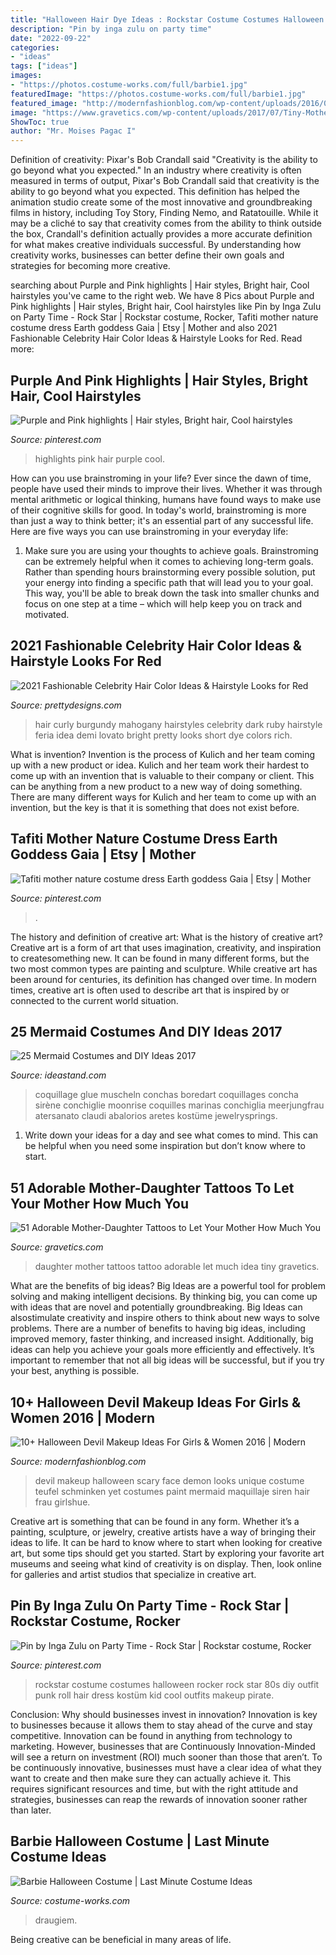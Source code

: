 ```yaml
---
title: "Halloween Hair Dye Ideas : Rockstar Costume Costumes Halloween Rocker Rock Star 80s Diy Outfit Punk Roll Hair Dress Kostüm Kid Cool Outfits Makeup Pirate"
description: "Pin by inga zulu on party time"
date: "2022-09-22"
categories:
- "ideas"
tags: ["ideas"]
images:
- "https://photos.costume-works.com/full/barbie1.jpg"
featuredImage: "https://photos.costume-works.com/full/barbie1.jpg"
featured_image: "http://modernfashionblog.com/wp-content/uploads/2016/09/10-Halloween-Devil-Makeup-Ideas-For-Girls-Women-2016-6.jpg"
image: "https://www.gravetics.com/wp-content/uploads/2017/07/Tiny-Mother-Daughter-Tattoo-Idea.jpg"
ShowToc: true
author: "Mr. Moises Pagac I"
---
```



Definition of creativity: Pixar's Bob Crandall said "Creativity is the ability to go beyond what you expected."
In an industry where creativity is often measured in terms of output, Pixar's Bob Crandall said that creativity is the ability to go beyond what you expected. This definition has helped the animation studio create some of the most innovative and groundbreaking films in history, including Toy Story, Finding Nemo, and Ratatouille.
While it may be a cliché to say that creativity comes from the ability to think outside the box, Crandall's definition actually provides a more accurate definition for what makes creative individuals successful. By understanding how creativity works, businesses can better define their own goals and strategies for becoming more creative.

	

		
searching about Purple and Pink highlights | Hair styles, Bright hair, Cool hairstyles you've came to the right web. We have 8 Pics about Purple and Pink highlights | Hair styles, Bright hair, Cool hairstyles like Pin by Inga Zulu on Party Time - Rock Star | Rockstar costume, Rocker, Tafiti mother nature costume dress Earth goddess Gaia | Etsy | Mother and also 2021 Fashionable Celebrity Hair Color Ideas &amp; Hairstyle Looks for Red. Read more:
		
    
## Purple And Pink Highlights | Hair Styles, Bright Hair, Cool Hairstyles

<img loading=lazy src="https://i.pinimg.com/736x/55/7c/36/557c36b7f373cdb5040ca1b1625fe765--pink-highlights-bright-hair.jpg" onerror="this.onerror=null;this.src='https://tse3.mm.bing.net/th?id=OIP.8XErM5-3-tvyRZbt-1omDQHaJ3&amp;pid=15.1';" alt="Purple and Pink highlights | Hair styles, Bright hair, Cool hairstyles">

_Source: pinterest.com_

>highlights pink hair purple cool. 

	

How can you use brainstroming in your life?
Ever since the dawn of time, people have used their minds to improve their lives. Whether it was through mental arithmetic or logical thinking, humans have found ways to make use of their cognitive skills for good. In today's world, brainstroming is more than just a way to think better; it's an essential part of any successful life. Here are five ways you can use brainstroming in your everyday life: 
1) Make sure you are using your thoughts to achieve goals. Brainstroming can be extremely helpful when it comes to achieving long-term goals. Rather than spending hours brainstorming every possible solution, put your energy into finding a specific path that will lead you to your goal. This way, you'll be able to break down the task into smaller chunks and focus on one step at a time – which will help keep you on track and motivated.

    
## 2021 Fashionable Celebrity Hair Color Ideas &amp; Hairstyle Looks For Red

<img loading=lazy src="https://www.prettydesigns.com/wp-content/uploads/2014/11/Feria-Red-Curly-Hair.jpg" onerror="this.onerror=null;this.src='https://tse4.mm.bing.net/th?id=OIP.bZHkgfd8yHlZEO3DKjcDqgHaKX&amp;pid=15.1';" alt="2021 Fashionable Celebrity Hair Color Ideas &amp; Hairstyle Looks for Red">

_Source: prettydesigns.com_

>hair curly burgundy mahogany hairstyles celebrity dark ruby hairstyle feria idea demi lovato bright pretty looks short dye colors rich. 

	

What is invention?
Invention is the process of Kulich and her team coming up with a new product or idea. Kulich and her team work their hardest to come up with an invention that is valuable to their company or client. This can be anything from a new product to a new way of doing something. There are many different ways for Kulich and her team to come up with an invention, but the key is that it is something that does not exist before.

    
## Tafiti Mother Nature Costume Dress Earth Goddess Gaia | Etsy | Mother

<img loading=lazy src="https://i.pinimg.com/736x/74/18/13/741813a2d04d485e38732a85afd3d10c.jpg" onerror="this.onerror=null;this.src='https://tse2.mm.bing.net/th?id=OIP.nKWi7vm_YpYoDeAYz0EBsgHaJ4&amp;pid=15.1';" alt="Tafiti mother nature costume dress Earth goddess Gaia | Etsy | Mother">

_Source: pinterest.com_

>. 

	

The history and definition of creative art: What is the history of creative art?
Creative art is a form of art that uses imagination, creativity, and inspiration to createsomething new. It can be found in many different forms, but the two most common types are painting and sculpture. While creative art has been around for centuries, its definition has changed over time. In modern times, creative art is often used to describe art that is inspired by or connected to the current world situation.

    
## 25 Mermaid Costumes And DIY Ideas 2017

<img loading=lazy src="https://ideastand.com/wp-content/uploads/2017/09/mermaid-costume-diy/11-mermaid-costume-diy-ideas-tutorials.jpg" onerror="this.onerror=null;this.src='https://tse3.mm.bing.net/th?id=OIP.j-oitD23LIqViHeXTVWjBgHaJ4&amp;pid=15.1';" alt="25 Mermaid Costumes and DIY Ideas 2017">

_Source: ideastand.com_

>coquillage glue muscheln conchas boredart coquillages concha sirène conchiglie moonrise coquilles marinas conchiglia meerjungfrau atersanato claudi abalorios aretes kostüme jewelrysprings. 

	

1. Write down your ideas for a day and see what comes to mind. This can be helpful when you need some inspiration but don’t know where to start.

    
## 51 Adorable Mother-Daughter Tattoos To Let Your Mother How Much You

<img loading=lazy src="https://www.gravetics.com/wp-content/uploads/2017/07/Tiny-Mother-Daughter-Tattoo-Idea.jpg" onerror="this.onerror=null;this.src='https://tse3.mm.bing.net/th?id=OIP.6F8OFgN8f7td6TtLI16IYgHaJQ&amp;pid=15.1';" alt="51 Adorable Mother-Daughter Tattoos to Let Your Mother How Much You">

_Source: gravetics.com_

>daughter mother tattoos tattoo adorable let much idea tiny gravetics. 

	

What are the benefits of big ideas?
Big Ideas are a powerful tool for problem solving and making intelligent decisions. By thinking big, you can come up with ideas that are novel and potentially groundbreaking. Big Ideas can alsostimulate creativity and inspire others to think about new ways to solve problems.
There are a number of benefits to having big ideas, including improved memory, faster thinking, and increased insight. Additionally, big ideas can help you achieve your goals more efficiently and effectively. It’s important to remember that not all big ideas will be successful, but if you try your best, anything is possible.

    
## 10+ Halloween Devil Makeup Ideas For Girls &amp; Women 2016 | Modern

<img loading=lazy src="http://modernfashionblog.com/wp-content/uploads/2016/09/10-Halloween-Devil-Makeup-Ideas-For-Girls-Women-2016-6.jpg" onerror="this.onerror=null;this.src='https://tse2.mm.bing.net/th?id=OIP.NXXXJ0CRyc2BxjAE6hRMkgHaLH&amp;pid=15.1';" alt="10+ Halloween Devil Makeup Ideas For Girls &amp; Women 2016 | Modern">

_Source: modernfashionblog.com_

>devil makeup halloween scary face demon looks unique costume teufel schminken yet costumes paint mermaid maquillaje siren hair frau girlshue. 

	

Creative art is something that can be found in any form. Whether it’s a painting, sculpture, or jewelry, creative artists have a way of bringing their ideas to life. It can be hard to know where to start when looking for creative art, but some tips should get you started. Start by exploring your favorite art museums and seeing what kind of creativity is on display. Then, look online for galleries and artist studios that specialize in creative art.

    
## Pin By Inga Zulu On Party Time - Rock Star | Rockstar Costume, Rocker

<img loading=lazy src="https://i.pinimg.com/736x/00/9d/5b/009d5b5eb9024d98d760373155b633f5--kids-rockstar-costume-costumes-for-halloween.jpg" onerror="this.onerror=null;this.src='https://tse4.mm.bing.net/th?id=OIP.R5bTeKUOpngDKfaEQeIh8gHaLH&amp;pid=15.1';" alt="Pin by Inga Zulu on Party Time - Rock Star | Rockstar costume, Rocker">

_Source: pinterest.com_

>rockstar costume costumes halloween rocker rock star 80s diy outfit punk roll hair dress kostüm kid cool outfits makeup pirate. 

	

Conclusion: Why should businesses invest in innovation?
Innovation is key to businesses because it allows them to stay ahead of the curve and stay competitive. Innovation can be found in anything from technology to marketing. However, businesses that are Continuously Innovation-Minded will see a return on investment (ROI) much sooner than those that aren’t. To be continuously innovative, businesses must have a clear idea of what they want to create and then make sure they can actually achieve it. This requires significant resources and time, but with the right attitude and strategies, businesses can reap the rewards of innovation sooner rather than later.

    
## Barbie Halloween Costume | Last Minute Costume Ideas

<img loading=lazy src="https://photos.costume-works.com/full/barbie1.jpg" onerror="this.onerror=null;this.src='https://tse3.mm.bing.net/th?id=OIP.Ynby2qE4SxfSrPY34WOJtAHaNX&amp;pid=15.1';" alt="Barbie Halloween Costume | Last Minute Costume Ideas">

_Source: costume-works.com_

>draugiem. 

	

Being creative can be beneficial in many areas of life.

